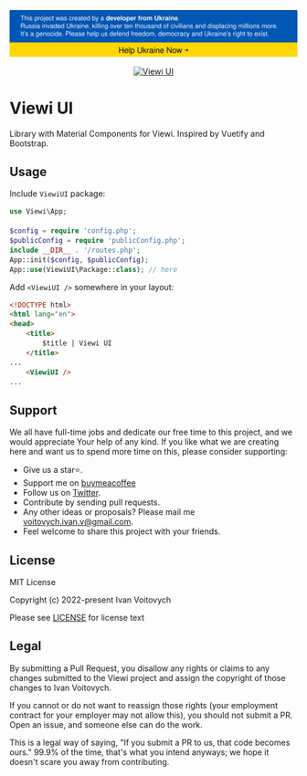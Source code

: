 [![Stand With Ukraine](https://raw.githubusercontent.com/vshymanskyy/StandWithUkraine/main/banner-direct-single.svg)](https://stand-with-ukraine.pp.ua)

<p align="center"><a href="https://github.com/viewi/viewi-ui#logo"><img src="https://ui.viewi.net/logo.svg" alt="Viewi UI" height="180"/></a></p>

# Viewi UI

Library with Material Components for Viewi. Inspired by Vuetify and Bootstrap.

Usage
--------

Include `ViewiUI` package:

```php
use Viewi\App;

$config = require 'config.php';
$publicConfig = require 'publicConfig.php';
include __DIR__ . '/routes.php';
App::init($config, $publicConfig);
App::use(ViewiUI\Package::class); // here
```

Add `<ViewiUI />` somewhere in your layout:

```html
<!DOCTYPE html>
<html lang="en">
<head>
    <title>
        $title | Viewi UI
    </title>
...
    <ViewiUI />
...
```

Support
--------

We all have full-time jobs and dedicate our free time to this project, and we would appreciate Your help of any kind. If you like what we are creating here and want us to spend more time on this, please consider supporting:

 - Give us a star⭐.
 - Support me on [buymeacoffee](https://www.buymeacoffee.com/ivan.v)
 - Follow us on [Twitter](https://twitter.com/viewiphp).
 - Contribute by sending pull requests.
 - Any other ideas or proposals? Please mail me voitovych.ivan.v@gmail.com.
 - Feel welcome to share this project with your friends.


License
--------

MIT License

Copyright (c) 2022-present Ivan Voitovych

Please see [LICENSE](/LICENSE) for license text


Legal
------

By submitting a Pull Request, you disallow any rights or claims to any changes submitted to the Viewi project and assign the copyright of those changes to Ivan Voitovych.

If you cannot or do not want to reassign those rights (your employment contract for your employer may not allow this), you should not submit a PR. Open an issue, and someone else can do the work.

This is a legal way of saying, "If you submit a PR to us, that code becomes ours." 99.9% of the time, that's what you intend anyways; we hope it doesn't scare you away from contributing.
